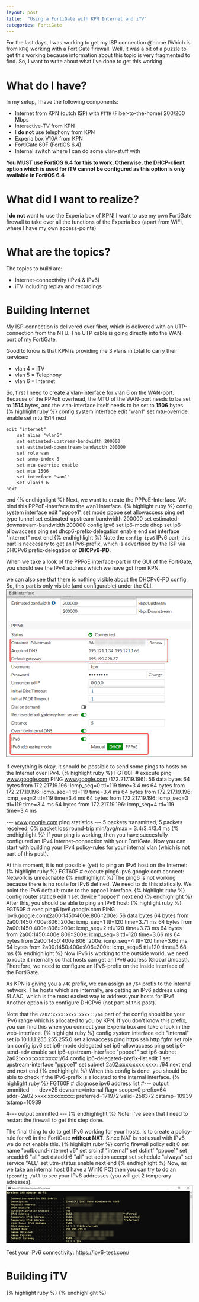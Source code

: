 ```yaml
---
layout: post
title:  "Using a FortiGate with KPN Internet and iTV"
categories: FortiGate
---
```

For the last days, I was working to get my ISP connection @home (Which is from `KPN`) working with a FortiGate firewall. Well, it was a bit of a puzzle to get this working because information about this topic is very fragmented to find. So, I want to write about what I've done to get this working.

# What do I have? #

In my setup, I have the following components:
* Internet from KPN (dutch ISP) with `FTTH` (Fiber-to-the-home) 200/200 Mbps
* Interactive-TV from KPN
* I **do not**  use telephony from KPN
* Experia box V10A from KPN
* FortiGate 60F (FortiOS 6.4)
* Internal switch where I can do some vlan-stuff with

**You MUST use FortiOS 6.4 for this to work. Otherwise, the DHCP-client option which is used for iTV cannot be configured as this option is only available in FortiOS 6.4**


# What did I want to realize? #

I **do not** want to use the Experia box of KPN! I want to use my own FortiGate firewall to take over all the functions of the Experia box (apart from WiFi, where I have my own access-points)

# What are the topics? #

The topics to build are:
* Internet-connectivity (IPv4 & IPv6)
* iTV including replay and recordings

# Building Internet
My ISP-connection is delivered over fiber, which is delivered with an UTP-connection from the NTU. The UTP cable is going directly into the WAN-port of my FortiGate.

Good to know is that KPN is providing me 3 vlans in total to carry their services:
* vlan 4 = iTV
* vlan 5 = Telephony
* vlan 6 = Internet

So, first I need to create a vlan-interface for vlan 6 on the WAN-port. Because of the PPPoE overhead, the MTU of the WAN-port needs to be set to **1514** bytes, and the vlan-interface itself needs to be set to **1506** bytes.
{% highlight ruby %}
config system interface
    edit "wan1"
        set mtu-override enable
        set mtu 1514
    next

    edit "internet"
        set alias "vlan6"
        set estimated-upstream-bandwidth 200000
        set estimated-downstream-bandwidth 200000
        set role wan
        set snmp-index 8
        set mtu-override enable
        set mtu 1506
        set interface "wan1"
        set vlanid 6
    next
end
{% endhighlight %}
Next, we want to create the PPPoE-Interface. We bind this PPPoE-interface to the wan1 interface.
{% highlight ruby %}
config system interface
    edit "pppoe1"
        set mode pppoe
        set allowaccess ping
        set type tunnel
        set estimated-upstream-bandwidth 200000
        set estimated-downstream-bandwidth 200000
        config ipv6
            set ip6-mode dhcp
            set ip6-allowaccess ping
            set dhcp6-prefix-delegation enable
        end
        set interface "internet"
    next
end
{% endhighlight %}
Note the `config ipv6` IPv6 part; this part is neccesary to get an IPv6-prefix, which is advertised by the ISP via DHCPv6 prefix-delegation or **DHCPv6-PD**.

When we take a look of the PPPoE interface-part in the GUI of the FortiGate, you should see the IPv4 address which we have got from KPN.

 we can also see that there is nothing visible about the DHCPv6-PD config. So, this part is only visible (and configurable) under the CLI.
![My helpful screenshot](/media/2020/8/29/1.png)


If everything is okay, it should be possible to send some pings to hosts on the Internet over IPv4.
{% highlight ruby %}
FGT60F # execute ping www.google.com
PING www.google.com (172.217.19.196): 56 data bytes
64 bytes from 172.217.19.196: icmp_seq=0 ttl=119 time=3.4 ms
64 bytes from 172.217.19.196: icmp_seq=1 ttl=119 time=3.4 ms
64 bytes from 172.217.19.196: icmp_seq=2 ttl=119 time=3.4 ms
64 bytes from 172.217.19.196: icmp_seq=3 ttl=119 time=3.4 ms
64 bytes from 172.217.19.196: icmp_seq=4 ttl=119 time=3.4 ms

--- www.google.com ping statistics ---
5 packets transmitted, 5 packets received, 0% packet loss
round-trip min/avg/max = 3.4/3.4/3.4 ms
{% endhighlight %}
If your ping is working, then you have succesfully configured an IPv4 Internet-connection with your FortiGate. Now you can start with building your IPv4 policy-rules for your internal vlan (which is not part of this post).

At this moment, it is not possible (yet) to ping an IPv6 host on the Internet:
{% highlight ruby %}
FGT60F # execute ping6 ipv6.google.com
connect: Network is unreachable
{% endhighlight %}
The ping6 is not working because there is no route for IPv6 defined. We need to do this statically. We point the IPv6 default-route to the pppoe1 interface.
{% highlight ruby %}
config router static6
    edit 1
        set device "pppoe1"
    next
end
{% endhighlight %}
After this, you should be able to ping an IPv6 host:
{% highlight ruby %}
FGT60F # exec ping6 ipv6.google.com
PING ipv6.google.com(2a00:1450:400e:806::200e) 56 data bytes
64 bytes from 2a00:1450:400e:806::200e: icmp_seq=1 ttl=120 time=3.71 ms
64 bytes from 2a00:1450:400e:806::200e: icmp_seq=2 ttl=120 time=3.73 ms
64 bytes from 2a00:1450:400e:806::200e: icmp_seq=3 ttl=120 time=3.66 ms
64 bytes from 2a00:1450:400e:806::200e: icmp_seq=4 ttl=120 time=3.66 ms
64 bytes from 2a00:1450:400e:806::200e: icmp_seq=5 ttl=120 time=3.68 ms
{% endhighlight %}
Now IPv6 is working to the outside world, we need to route it internally so that hosts can get an IPv6 address (Global Unicast). Therefore, we need to configure an IPv6-prefix on the inside interface of the FortiGate.

As KPN is giving you a `/48` prefix, we can assign an `/64` prefix to the internal network. The hosts which are internally, are getting an IPv6 address using SLAAC, which is the most easiest way to address your hosts for IPv6. Another option is to configure DHCPv6 (not part of this post).

Note that the `2a02:xxxx:xxxx:xxxx::/64` part of the config should be your IPv6 range which is allocated to you by KPN. If you don't know this prefix, you can find this when you connect your Experia box and take a look in the web-interface.
{% highlight ruby %}
config system interface
    edit "internal"
        set ip 10.1.1.1 255.255.255.0
        set allowaccess ping https ssh http fgfm
        set role lan
        config ipv6
            set ip6-mode delegated
            set ip6-allowaccess ping
            set ip6-send-adv enable
            set ip6-upstream-interface "pppoe1"
            set ip6-subnet 2a02:xxxx:xxxx:xxxx::/64
            config ip6-delegated-prefix-list
                edit 1
                    set upstream-interface "pppoe1"
                    set subnet 2a02:xxxx:xxxx:xxxx::/64
                next
            end
        end
    next
end
{% endhighlight %}
When this config is done, you should be able to check if the IPv6-prefix is allocated to the internal interface.
{% highlight ruby %}
FGT60F # diagnose ipv6 address list
#--- output ommitted ---
dev=25 devname=internal flag= scope=0 prefix=64 addr=2a02:xxxx:xxxx:xxxx:: preferred=171972 valid=258372 cstamp=10939 tstamp=10939

#--- output ommitted ---
{% endhighlight %}
Note: I've seen that I need to restart the firewall to get this step done.

The final thing to do to get IPv6 working for your hosts, is to create a policy-rule for v6 in the FortiGate **without NAT**. Since NAT is not usual with IPv6, we do not enable this.
{% highlight ruby %}
config firewall policy
    edit 0
        set name "outbound-internet v6"
        set srcintf "internal"
        set dstintf "pppoe1"
        set srcaddr6 "all"
        set dstaddr6 "all"
        set action accept
        set schedule "always"
        set service "ALL"
        set utm-status enable
	next
end
{% endhighlight %}
Now, as we take an internal host (I have a Win10 PC) then you can try to do an `ipconfig /all` to see your IPv6 addresses (you will get 2 temporary adresses).
![My helpful screenshot](/media/2020/8/29/2.png)

Test your IPv6 connectivity: https://ipv6-test.com/











# Building iTV




{% highlight ruby %}
{% endhighlight %}